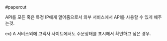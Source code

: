 #papercut 

API를 모든 혹은 특정 IP에게 열어줌으로서 외부 서비스에서 API를 사용할 수 있게 해주는것.

ex) A 서비스외에 고객사 사이트에서도 주문상태를 표시해서 확인하고 싶은 경우.